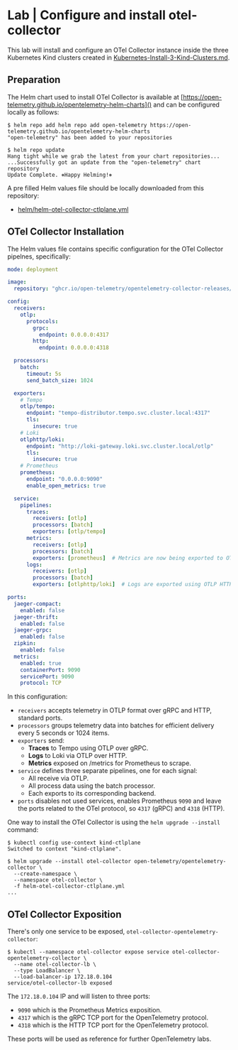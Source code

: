 # Lab | Configure and install otel-collector

This lab will install and configure an OTel Collector instance inside the three
Kubernetes Kind clusters created in [Kubernetes-Install-3-Kind-Clusters.md](../../Common/Kubernetes-Install-3-Kind-Clusters.md).

## Preparation

The Helm chart used to install OTel Collector is available at [https://open-telemetry.github.io/opentelemetry-helm-charts]()
and can be configured locally as follows:

```console
$ helm repo add helm repo add open-telemetry https://open-telemetry.github.io/opentelemetry-helm-charts
"open-telemetry" has been added to your repositories

$ helm repo update
Hang tight while we grab the latest from your chart repositories...
...Successfully got an update from the "open-telemetry" chart repository
Update Complete. ⎈Happy Helming!⎈
```

A pre filled Helm values file should be locally downloaded from this repository:

- [helm/helm-otel-collector-ctlplane.yml]()

## OTel Collector Installation

The Helm values file contains specific configuration for the OTel Collector
pipelnes, specifically:

```yaml
mode: deployment

image:
  repository: "ghcr.io/open-telemetry/opentelemetry-collector-releases/opentelemetry-collector-contrib"

config:
  receivers:
    otlp:
      protocols:
        grpc:
          endpoint: 0.0.0.0:4317
        http:
          endpoint: 0.0.0.0:4318

  processors:
    batch:
      timeout: 5s
      send_batch_size: 1024

  exporters:
    # Tempo
    otlp/tempo:
      endpoint: "tempo-distributor.tempo.svc.cluster.local:4317"
      tls:
        insecure: true
    # Loki
    otlphttp/loki:
      endpoint: "http://loki-gateway.loki.svc.cluster.local/otlp"
      tls:
        insecure: true
    # Prometheus
    prometheus:
      endpoint: "0.0.0.0:9090"
      enable_open_metrics: true

  service:
    pipelines:
      traces:
        receivers: [otlp]
        processors: [batch]
        exporters: [otlp/tempo]
      metrics:
        receivers: [otlp]
        processors: [batch]
        exporters: [prometheus]  # Metrics are now being exported to OTLP for Prometheus to scrape
      logs:
        receivers: [otlp]
        processors: [batch]
        exporters: [otlphttp/loki]  # Logs are exported using OTLP HTTP to Loki

ports:
  jaeger-compact:
    enabled: false
  jaeger-thrift:
    enabled: false
  jaeger-grpc:
    enabled: false
  zipkin:
    enabled: false
  metrics:
    enabled: true
    containerPort: 9090
    servicePort: 9090
    protocol: TCP
```

In this configuration:

- `receivers` accepts telemetry in OTLP format over gRPC and HTTP, standard ports.
- `processors` groups telemetry data into batches for efficient delivery every
  5 seconds or 1024 items.
- `exporters` send:
  - **Traces** to Tempo using OTLP over gRPC.
  - **Logs** to Loki via OTLP over HTTP.
  - **Metrics** exposed on /metrics for Prometheus to scrape.
- `service` defines three separate pipelines, one for each signal:
  - All receive via OTLP.
  - All process data using the batch processor.
  - Each exports to its corresponding backend.
- `ports` disables not used services, enables Prometheus `9090` and leave the
  ports related to the OTel protocol, so `4317` (gRPC) and `4318` (HTTP).

One way to install the OTel Collector is using the `helm upgrade --install`
command:

```console
$ kubectl config use-context kind-ctlplane
Switched to context "kind-ctlplane".

$ helm upgrade --install otel-collector open-telemetry/opentelemetry-collector \
  --create-namespace \
  --namespace otel-collector \
  -f helm-otel-collector-ctlplane.yml
...
```

## OTel Collector Exposition

There's only one service to be exposed, `otel-collector-opentelemetry-collector`:

```console
$ kubectl --namespace otel-collector expose service otel-collector-opentelemetry-collector \
  --name otel-collector-lb \
  --type LoadBalancer \
  --load-balancer-ip 172.18.0.104
service/otel-collector-lb exposed
```

The `172.18.0.104` IP and will listen to three ports:

- `9090` which is the Prometheus Metrics exposition.
- `4317` which is the gRPC TCP port for the OpenTelemetry protocol.
- `4318` which is the HTTP TCP port for the OpenTelemetry protocol.

These ports will be used as reference for further OpenTelemetry labs.
